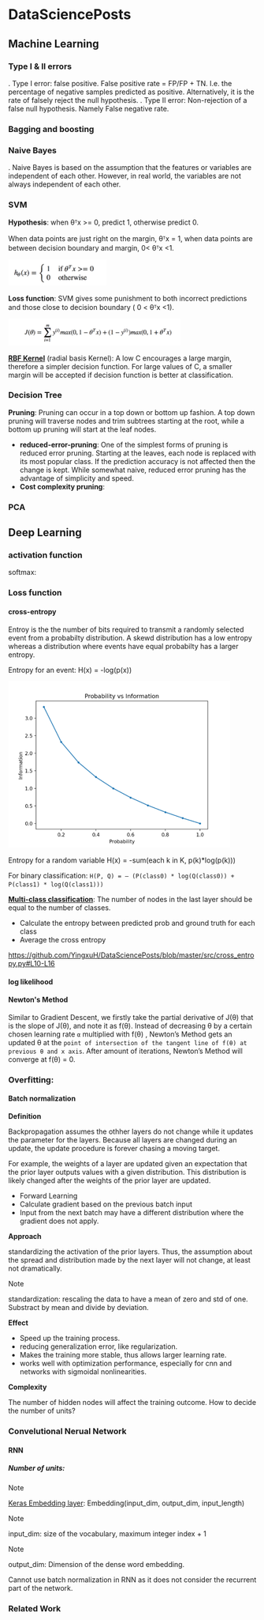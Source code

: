 # DataSciencePosts

## Machine Learning


### Type I & II errors

. Type I error: false positive. False positive rate = FP/FP + TN. I.e. the percentage
of negative samples predicted as positive. Alternatively, it is the rate of falsely reject
the null hypothesis.
. Type II error: Non-rejection of a false null hypothesis. Namely False negative rate.

### Bagging and boosting

### Naive Bayes

. Naive Bayes is based on the assumption that the features or variables are independent of each other.
However, in real world, the variables are not always independent of each other.

### SVM

**Hypothesis**: when θᵀx >= 0, predict 1, otherwise predict 0.

When data points are just right on the margin, θᵀx = 1, when data points are between decision boundary and margin, 0< θᵀx <1.


<img src="./images/svm-hypo.png" alt="drawing" width="200"/>

**Loss function**: SVM gives some punishment to both incorrect predictions and those close to decision boundary ( 0 < θᵀx <1).

<img src="./images/svm-loss.png" alt="drawing" width="350"/>

[**RBF Kernel**](https://scikit-learn.org/stable/auto_examples/svm/plot_rbf_parameters.html#sphx-glr-auto-examples-svm-plot-rbf-parameters-py) (radial basis Kernel):
A low C encourages a large margin, therefore a simpler decision function. For large values of C,
a smaller margin will be accepted if decision function is better at classification.

### Decision Tree

**Pruning**: Pruning can occur in a top down or bottom up fashion. A top down pruning will traverse nodes and trim subtrees starting at the root, while a bottom up pruning will start at the leaf nodes.

- **reduced-error-pruning**:
One of the simplest forms of pruning is reduced error pruning. Starting at the leaves, each node is replaced with its most popular class. If the prediction accuracy is not affected then the change is kept. While somewhat naive, reduced error pruning has the advantage of simplicity and speed.
- **Cost complexity pruning**:

### PCA



## Deep Learning

### activation function

softmax:

### Loss function

#### cross-entropy

Entroy is the the number of bits required to transmit a randomly selected event
from a probabilty distribution. A skewd distribution has a low entropy whereas a
distribution where events have equal probabilty has a larger entropy.

Entropy for an event: H(x) = -log(p(x))

<img src="./images/Plot-of-Probability-vs-Information.png" alt="drawing" width="450"/>

Entropy for a random variable H(x) = -sum(each k in K, p(k)*log(p(k)))

For binary classification: `H(P, Q) = – (P(class0) * log(Q(class0)) + P(class1) * log(Q(class1)))`

[**Multi-class classification**](https://machinelearningmastery.com/cross-entropy-for-machine-learning/):
The number of nodes in the last layer should be equal to the number of classes.

- Calculate the entropy between predicted prob and ground truth for each class
- Average the cross entropy

https://github.com/YingxuH/DataSciencePosts/blob/master/src/cross_entropy.py#L10-L16


#### log likelihood

#### Newton's Method

Similar to Gradient Descent, we firstly take the partial derivative of J(θ) that is the slope of J(θ),
and note it as f(θ). Instead of decreasing θ by a certain chosen learning rate `α` multiplied with f(θ) ,
Newton’s Method gets an updated θ at the `point of intersection of the tangent line of f(θ) at previous θ and x axis`.
After amount of iterations, Newton’s Method will converge at f(θ) = 0.

### Overfitting:

#### Batch normalization

**Definition**

Backpropagation assumes the othher layers do not change while it updates the parameter
for the layers. Because all layers are changed during an update, the update procedure
is forever chasing a moving target.

For example, the weights of a layer are updated given an expectation that the prior
 layer outputs values with a given distribution. This distribution is likely changed after the weights of the prior layer are updated.

* Forward Learning
* Calculate gradient based on the previous batch input
* Input from the next batch may have a different distribution where the gradient
does not apply.

**Approach**

standardizing the activation of the prior layers. Thus, the assumption about the  spread
and distribution made by the next layer will not change, at least not dramatically.

> [!NOTE]  
> standardization: rescaling the data to have a mean of zero and std of one. Substract by mean and divide by deviation.

**Effect**

* Speed up the training process.
* reducing generalization error, like regularization.
* Makes the training more stable, thus allows larger learning rate.
* works well with optimization performance, especially for cnn and networks with
sigmoidal nonlinearities.


**Complexity**


The number of hidden nodes will affect the training outcome.
How to decide the number of units?

### Convelutional Nerual Network

#### RNN

##### Number of units:

> [!NOTE]  
> [Keras Embedding layer](https://keras.io/layers/embeddings/):
Embedding(input_dim, output_dim, input_length)

> [!NOTE]  
> input_dim:
size of the vocabulary, maximum integer index + 1

> [!NOTE]  
> output_dim:
Dimension of the dense word embedding.


Cannot use batch normalization in RNN as it does not consider the recurrent part
of the network.

### Related Work
